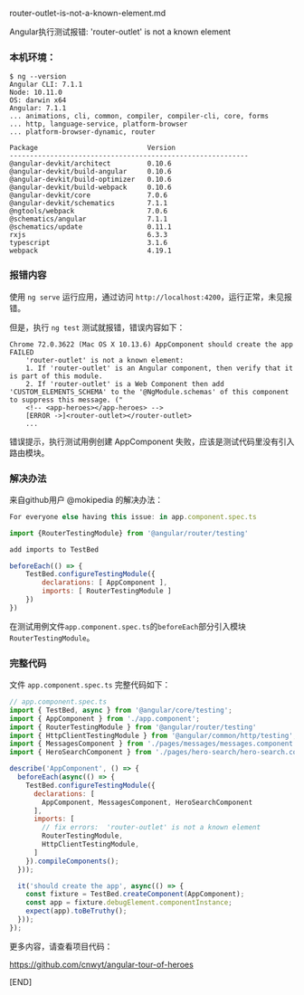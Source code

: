 router-outlet-is-not-a-known-element.md

Angular执行测试报错: 'router-outlet' is not a known element

### 本机环境：

```
$ ng --version
Angular CLI: 7.1.1
Node: 10.11.0
OS: darwin x64
Angular: 7.1.1
... animations, cli, common, compiler, compiler-cli, core, forms
... http, language-service, platform-browser
... platform-browser-dynamic, router

Package                           Version
-----------------------------------------------------------
@angular-devkit/architect         0.10.6
@angular-devkit/build-angular     0.10.6
@angular-devkit/build-optimizer   0.10.6
@angular-devkit/build-webpack     0.10.6
@angular-devkit/core              7.0.6
@angular-devkit/schematics        7.1.1
@ngtools/webpack                  7.0.6
@schematics/angular               7.1.1
@schematics/update                0.11.1
rxjs                              6.3.3
typescript                        3.1.6
webpack                           4.19.1
```

### 报错内容

使用 `ng serve` 运行应用，通过访问 `http://localhost:4200`，运行正常，未见报错。 

但是，执行 `ng test` 测试就报错，错误内容如下：

```
Chrome 72.0.3622 (Mac OS X 10.13.6) AppComponent should create the app FAILED
	'router-outlet' is not a known element:
	1. If 'router-outlet' is an Angular component, then verify that it is part of this module.
	2. If 'router-outlet' is a Web Component then add 'CUSTOM_ELEMENTS_SCHEMA' to the '@NgModule.schemas' of this component to suppress this message. ("
	<!-- <app-heroes></app-heroes> -->
	[ERROR ->]<router-outlet></router-outlet>
    ...
```

错误提示，执行测试用例创建 AppComponent 失败，应该是测试代码里没有引入路由模块。

### 解决办法

来自github用户 @mokipedia 的解决办法：

```js
For everyone else having this issue: in app.component.spec.ts

import {RouterTestingModule} from '@angular/router/testing'

add imports to TestBed

beforeEach(() => { 
    TestBed.configureTestingModule({ 
        declarations: [ AppComponent ], 
        imports: [ RouterTestingModule ] 
    })
})
```

在测试用例文件`app.component.spec.ts`的`beforeEach`部分引入模块 `RouterTestingModule`。
 
### 完整代码

文件 `app.component.spec.ts` 完整代码如下：

```js
// app.component.spec.ts
import { TestBed, async } from '@angular/core/testing';
import { AppComponent } from './app.component';
import { RouterTestingModule } from '@angular/router/testing'
import { HttpClientTestingModule } from '@angular/common/http/testing';
import { MessagesComponent } from './pages/messages/messages.component';
import { HeroSearchComponent } from './pages/hero-search/hero-search.component';

describe('AppComponent', () => {
  beforeEach(async(() => {
    TestBed.configureTestingModule({
      declarations: [
        AppComponent, MessagesComponent, HeroSearchComponent
      ],
      imports: [ 
        // fix errors:  'router-outlet' is not a known element
        RouterTestingModule,
        HttpClientTestingModule, 
      ] 
    }).compileComponents();
  }));

  it('should create the app', async(() => {
    const fixture = TestBed.createComponent(AppComponent);
    const app = fixture.debugElement.componentInstance;
    expect(app).toBeTruthy();
  }));
});
```

更多内容，请查看项目代码：

https://github.com/cnwyt/angular-tour-of-heroes

[END]